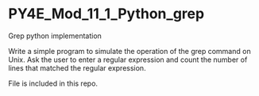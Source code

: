# PY4E_Mod_11_1_Python_grep
Grep python implementation

Write a simple program to simulate the operation of the grep command on Unix. Ask the user to enter a regular expression and count the number of lines that matched the regular expression. 

File is included in this repo.